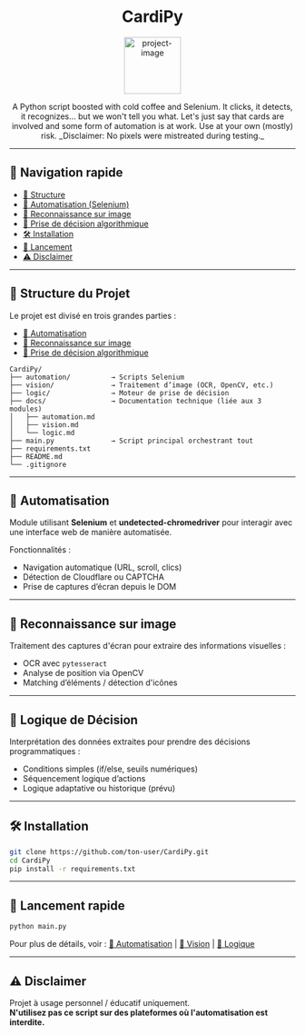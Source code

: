 <h1 align="center" id="title">CardiPy</h1>

<p align="center">
  <img src="https://cdn-icons-png.flaticon.com/512/1178/1178933.png" alt="project-image" width="100">
</p>

<p align="center">
  A Python script boosted with cold coffee and Selenium. It clicks, it detects, it recognizes... but we won't tell you what.  
  Let's just say that cards are involved and some form of automation is at work. Use at your own (mostly) risk.  
  _Disclaimer: No pixels were mistreated during testing._
</p>

---

## 🔗 Navigation rapide

- [📁 Structure](#-structure-du-projet)
- [🔁 Automatisation (Selenium)](#-automatisation)
- [🧠 Reconnaissance sur image](#-reconnaissance-sur-image)
- [🧮 Prise de décision algorithmique](#-logique-de-décision)
- [🛠️ Installation](#️-installation)
- [🧪 Lancement](#-lancement-rapide)
- [⚠️ Disclaimer](#️-disclaimer)

---

## 📁 Structure du Projet

Le projet est divisé en trois grandes parties :

- [🔁 Automatisation](https://github.com/sapeurpac/CardiPy/blob/main/automation)
- [🧠 Reconnaissance sur image](https://github.com/sapeurpac/CardiPy/blob/main/vision)
- [🧮 Prise de décision algorithmique](https://github.com/sapeurpac/CardiPy/blob/main/logic)

```plaintext
CardiPy/
├── automation/          → Scripts Selenium
├── vision/              → Traitement d’image (OCR, OpenCV, etc.)
├── logic/               → Moteur de prise de décision
├── docs/                → Documentation technique (liée aux 3 modules)
│   ├── automation.md
│   ├── vision.md
│   └── logic.md
├── main.py              → Script principal orchestrant tout
├── requirements.txt
├── README.md
└── .gitignore
```

---

## 🔁 Automatisation

Module utilisant **Selenium** et **undetected-chromedriver** pour interagir avec une interface web de manière automatisée.

Fonctionnalités :
- Navigation automatique (URL, scroll, clics)
- Détection de Cloudflare ou CAPTCHA
- Prise de captures d’écran depuis le DOM

---

## 🧠 Reconnaissance sur image

Traitement des captures d'écran pour extraire des informations visuelles :

- OCR avec `pytesseract`
- Analyse de position via OpenCV
- Matching d’éléments / détection d'icônes

---

## 🧮 Logique de Décision

Interprétation des données extraites pour prendre des décisions programmatiques :

- Conditions simples (if/else, seuils numériques)
- Séquencement logique d’actions
- Logique adaptative ou historique (prévu)

---

## 🛠️ Installation

```bash
git clone https://github.com/ton-user/CardiPy.git
cd CardiPy
pip install -r requirements.txt
```

---

## 🧪 Lancement rapide

```bash
python main.py
```

Pour plus de détails, voir :
[🔁 Automatisation](#-automatisation) | [🧠 Vision](#-reconnaissance-sur-image) | [🧮 Logique](#-logique-de-décision)

---

## ⚠️ Disclaimer

Projet à usage personnel / éducatif uniquement.  
**N'utilisez pas ce script sur des plateformes où l'automatisation est interdite.**

